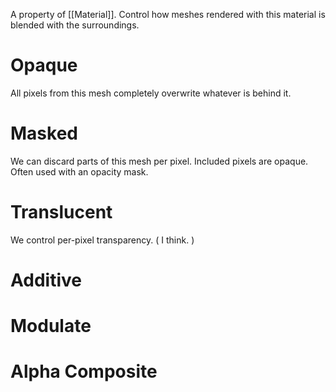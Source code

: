A property of [[Material]].
Control how meshes rendered with this material is blended with the surroundings.

# Opaque
All pixels from this mesh completely overwrite whatever is behind it.

# Masked
We can discard parts of this mesh per pixel.
Included pixels are opaque.
Often used with an opacity mask.

# Translucent
We control per-pixel transparency.
(
I think.
)

# Additive
# Modulate
# Alpha Composite